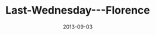 ---
layout: music 
title: "Last-Wednesday---Florence"
series: "Go Forth"
date: 2013-09-03 
description: ""
audio: "http://www.crossroads.net/players/media/hq/082813_flo_lw.mp3"
audio-duration: "33:13"
src: "http://www.crossroads.net/players/media/mediumHz/"
---